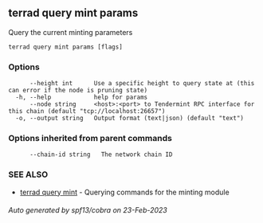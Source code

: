 ## terrad query mint params

Query the current minting parameters

```
terrad query mint params [flags]
```

### Options

```
      --height int      Use a specific height to query state at (this can error if the node is pruning state)
  -h, --help            help for params
      --node string     <host>:<port> to Tendermint RPC interface for this chain (default "tcp://localhost:26657")
  -o, --output string   Output format (text|json) (default "text")
```

### Options inherited from parent commands

```
      --chain-id string   The network chain ID
```

### SEE ALSO

* [terrad query mint](terrad_query_mint.md)	 - Querying commands for the minting module

###### Auto generated by spf13/cobra on 23-Feb-2023
